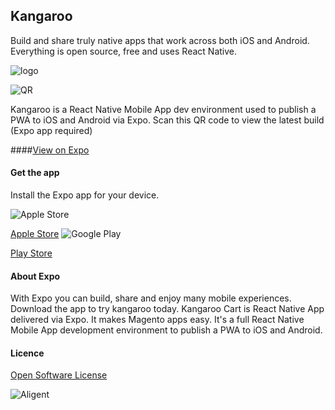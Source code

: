 ## Kangaroo

Build and share truly native apps that work across both iOS and Android. Everything is open source, free and uses React Native.

![logo](https://image.ibb.co/hZrPza/app_icon.png)

![QR](https://image.ibb.co/cyFKfF/QR_Kangaroo_Cart.png)

Kangaroo is a React Native Mobile App dev environment used to publish a PWA to iOS and Android via Expo. Scan this QR code to view the latest build  (Expo app required)

####[View on Expo](https://expo.io/@cdaligent/app-expo "Expo")

#### Get the app

Install the Expo app for your device.

![Apple Store](https://image.ibb.co/hGSRua/download_apple.png)

[Apple Store](https://itunes.apple.com/app/apple-store/id982107779?ct=www&mt=8 "Apple's Apple Store")
![Google Play](https://image.ibb.co/bRbVLF/download_google.png)

[Play Store](https://play.google.com/store/apps/details?id=host.exp.exponent&referrer=www "Google's Play Store")

#### About Expo

With Expo you can build, share and enjoy many mobile experiences.
Download the app to try kangaroo today. Kangaroo Cart is React Native App delivered via Expo. It makes Magento apps easy. It's a full React Native Mobile App development environment to publish a PWA to iOS and Android.

#### Licence
[Open Software License](https://opensource.org/licenses/OSL-3.0 "OSL-3.0")

![Aligent](https://image.ibb.co/n3GGSv/aligent_logo.png)
